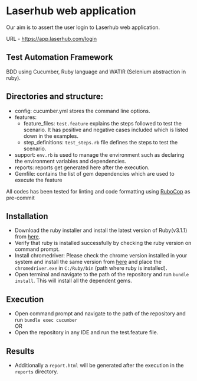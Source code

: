 # Laserhub web application

Our aim is to assert the user login to Laserhub web application. 

URL - https://app.laserhub.com/login

## Test Automation Framework

BDD using Cucumber, Ruby language and WATIR (Selenium abstraction in ruby).

## Directories and structure:

  * config: cucumber.yml stores the command line options.
  * features:
    * feature_files: `test.feature` explains the steps followed to test the scenario. 
      It has positive and negative cases included which is listed down in the examples.
    * step_definitions: `test_steps.rb` file defines the steps to test the scenario.
  * support: `env.rb` is used to manage the environment such as declaring the environment variables and dependencies.
  * reports: reports get generated here after the execution.
  * Gemfile: contains the list of gem dependencies which are used to execute the feature

  All codes has been tested for linting and code formatting using [RuboCop](https://github.com/rubocop/rubocop) as pre-commit


## Installation

* Download the ruby installer and install the latest version of Ruby(v3.1.1) from [here](https://www.ruby-lang.org/de/downloads).
* Verify that ruby is installed successfully by checking the ruby version on command prompt.
* Install chromedriver: Please check the chrome version installed in your system and install the same version from [here](https://chromedriver.chromium.org/downloads) and place the `chromedriver.exe` in `C:/Ruby/bin` (path where ruby is installed).
* Open terminal and navigate to the path of the repository and run `bundle install`. This will install all the dependent gems.

## Execution

* Open command prompt and navigate to the path of the repository and run `bundle exec cucumber`  
  OR
* Open the repository in any IDE and run the test.feature file.

## Results

* Additionally a `report.html` will be generated after the execution in the `reports` directory.






